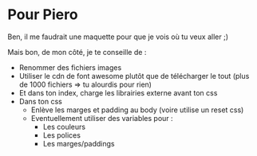 # Pour Piero

Ben, il me faudrait une maquette pour que je vois où tu veux aller ;)

Mais bon, de mon côté, je te conseille de :
- Renommer des fichiers images
- Utiliser le cdn de font awesome plutôt que de télécharger le tout (plus de 1000 fichiers => tu alourdis pour rien)
- Et dans ton index, charge les librairies externe avant ton css
- Dans ton css
  -   Enlève les marges et padding au body (voire utilise un reset css)
  -   Eventuellement utiliser des variables pour :
      -   Les couleurs
      -   Les polices
      -   Les marges/paddings
